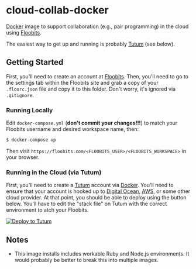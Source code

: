 # cloud-collab-docker

[Docker][docker] image to support collaboration (e.g., pair programming) in the cloud using [Floobits][floobits].

The easiest way to get up and running is probably [Tutum][tutum] (see below).

## Getting Started

First, you'll need to create an account at [Floobits][floobits]. Then, you'll need to go to the settings tab within the Floobits site and grab a copy of your `.floorc.json` file and copy it to this folder. Don't worry, it's ignored via `.gitignore`.

### Running Locally

Edit `docker-compose.yml` (**don't commit your changes!!!**) to match your Floobits username and desired workspace name, then:

```bash
$ docker-compose up
```

Then visit `https://floobits.com/<FLOOBITS_USER>/<FLOOBITS_WORKSPACE>` in your browser.

### Running in the Cloud (via Tutum)

First, you'll need to create a [Tutum][tutum] account via [Docker][docker]. You'll need to ensure that your account is hooked up to [Digital Ocean][digitalocean], [AWS][aws], or some other cloud provider. At that point, you should be able to deploy using the button below. You'll have to edit the "stack file" on Tutum with the correct environment to atch your Floobits.

[![Deploy to Tutum](https://s.tutum.co/deploy-to-tutum.svg)](https://dashboard.tutum.co/stack/deploy/)



## Notes

- This image installs includes workable Ruby and Node.js environments. It would probably be better to break this into multiple images.


<!-- references -->
[docker]:https://www.docker.com/
[floobits]:https://floobits.com/
[tutum]:https://tutum.co/
[digitalocean]:https://www.digitalocean.com/
[aws]:https://aws.amazon.com/
